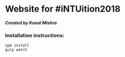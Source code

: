 # Website for #iNTUition2018
#### _Created by Kunal Mishra_

### Installation instructions:
```
npm install
gulp watch
```
